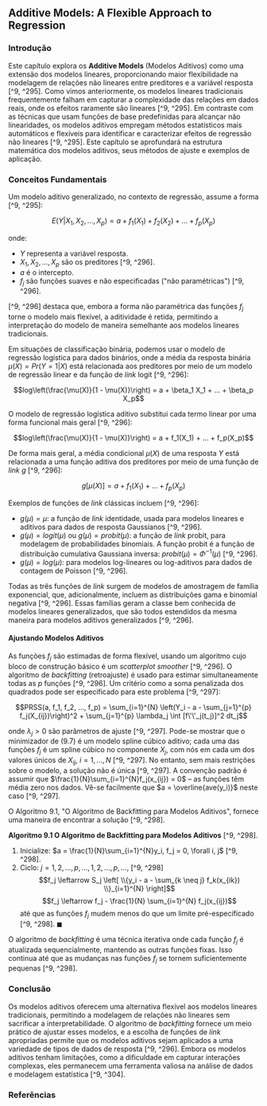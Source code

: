 ## Additive Models: A Flexible Approach to Regression

### Introdução
Este capítulo explora os **Additive Models** (Modelos Aditivos) como uma extensão dos modelos lineares, proporcionando maior flexibilidade na modelagem de relações não lineares entre preditores e a variável resposta [^9, ^295]. Como vimos anteriormente, os modelos lineares tradicionais frequentemente falham em capturar a complexidade das relações em dados reais, onde os efeitos raramente são lineares [^9, ^295]. Em contraste com as técnicas que usam funções de base predefinidas para alcançar não linearidades, os modelos aditivos empregam métodos estatísticos mais automáticos e flexíveis para identificar e caracterizar efeitos de regressão não lineares [^9, ^295]. Este capítulo se aprofundará na estrutura matemática dos modelos aditivos, seus métodos de ajuste e exemplos de aplicação.

### Conceitos Fundamentais

Um modelo aditivo generalizado, no contexto de regressão, assume a forma [^9, ^295]:

$$E(Y|X_1, X_2, ..., X_p) = a + f_1(X_1) + f_2(X_2) + ... + f_p(X_p)$$

onde:
- $Y$ representa a variável resposta.
- $X_1, X_2, ..., X_p$ são os preditores [^9, ^296].
- $a$ é o intercepto.
- $f_j$ são funções suaves e não especificadas ("não paramétricas") [^9, ^296].

[^9, ^296] destaca que, embora a forma não paramétrica das funções $f_j$ torne o modelo mais flexível, a aditividade é retida, permitindo a interpretação do modelo de maneira semelhante aos modelos lineares tradicionais.

Em situações de classificação binária, podemos usar o modelo de regressão logística para dados binários, onde a média da resposta binária $\mu(X) = Pr(Y = 1|X)$ está relacionada aos preditores por meio de um modelo de regressão linear e da função de *link* logit [^9, ^296]:

$$log\left(\frac{\mu(X)}{1 - \mu(X)}\right) = a + \beta_1 X_1 + ... + \beta_p X_p$$

O modelo de regressão logística aditivo substitui cada termo linear por uma forma funcional mais geral [^9, ^296]:

$$log\left(\frac{\mu(X)}{1 - \mu(X)}\right) = a + f_1(X_1) + ... + f_p(X_p)$$

De forma mais geral, a média condicional $\mu(X)$ de uma resposta $Y$ está relacionada a uma função aditiva dos preditores por meio de uma função de *link* $g$ [^9, ^296]:

$$g[\mu(X)] = a + f_1(X_1) + ... + f_p(X_p)$$

Exemplos de funções de *link* clássicas incluem [^9, ^296]:

*   $g(\mu) = \mu$: a função de *link* identidade, usada para modelos lineares e aditivos para dados de resposta Gaussianos [^9, ^296].
*   $g(\mu) = logit(\mu)$ ou $g(\mu) = probit(\mu)$: a função de *link* probit, para modelagem de probabilidades binomiais. A função probit é a função de distribuição cumulativa Gaussiana inversa: $probit(\mu) = \Phi^{-1}(\mu)$ [^9, ^296].
*   $g(\mu) = log(\mu)$: para modelos log-lineares ou log-aditivos para dados de contagem de Poisson [^9, ^296].

Todas as três funções de *link* surgem de modelos de amostragem de família exponencial, que, adicionalmente, incluem as distribuições gama e binomial negativa [^9, ^296]. Essas famílias geram a classe bem conhecida de modelos lineares generalizados, que são todos estendidos da mesma maneira para modelos aditivos generalizados [^9, ^296].

#### Ajustando Modelos Aditivos

As funções $f_j$ são estimadas de forma flexível, usando um algoritmo cujo bloco de construção básico é um *scatterplot smoother* [^9, ^296]. O algoritmo de *backfitting* (retroajuste) é usado para estimar simultaneamente todas as $p$ funções [^9, ^296]. Um critério como a soma penalizada dos quadrados pode ser especificado para este problema [^9, ^297]:

$$PRSS(a, f_1, f_2, ..., f_p) = \sum_{i=1}^{N} \left(Y_i - a - \sum_{j=1}^{p} f_j(X_{ij})\right)^2 + \sum_{j=1}^{p} \lambda_j \int [f\'\'_j(t_j)]^2 dt_j$$

onde $\lambda_j > 0$ são parâmetros de ajuste [^9, ^297]. Pode-se mostrar que o minimizador de (9.7) é um modelo spline cúbico aditivo; cada uma das funções $f_j$ é um spline cúbico no componente $X_j$, com nós em cada um dos valores únicos de $X_{ij}$, $i = 1,..., N$ [^9, ^297]. No entanto, sem mais restrições sobre o modelo, a solução não é única [^9, ^297]. A convenção padrão é assumir que $\frac{1}{N}\sum_{i=1}^{N}f_j(x_{ij}) = 0$ – as funções têm média zero nos dados. Vê-se facilmente que $a = \overline{ave(y_i)}$ neste caso [^9, ^297].

O Algoritmo 9.1, "O Algoritmo de Backfitting para Modelos Aditivos", fornece uma maneira de encontrar a solução [^9, ^298].

**Algoritmo 9.1 O Algoritmo de Backfitting para Modelos Aditivos** [^9, ^298].

1.  Inicialize: $a = \frac{1}{N}\sum_{i=1}^{N}y_i, f_j = 0, \forall i, j$ [^9, ^298].
2.  Ciclo: $j = 1, 2, . . ., p, . . ., 1, 2, ..., p, ...,$ [^9, ^298]
    $$f_j \leftarrow S_j \left[ \\{y_i - a - \sum_{k \neq j} f_k(x_{ik}) \\}_{i=1}^{N} \right]$$
    $$f_j \leftarrow f_j - \frac{1}{N} \sum_{i=1}^{N} f_j(x_{ij})$$
    até que as funções $f_j$ mudem menos do que um limite pré-especificado [^9, ^298]. $\blacksquare$

O algoritmo de *backfitting* é uma técnica iterativa onde cada função $f_j$ é atualizada sequencialmente, mantendo as outras funções fixas. Isso continua até que as mudanças nas funções $f_j$ se tornem suficientemente pequenas [^9, ^298].

### Conclusão

Os modelos aditivos oferecem uma alternativa flexível aos modelos lineares tradicionais, permitindo a modelagem de relações não lineares sem sacrificar a interpretabilidade. O algoritmo de *backfitting* fornece um meio prático de ajustar esses modelos, e a escolha de funções de *link* apropriadas permite que os modelos aditivos sejam aplicados a uma variedade de tipos de dados de resposta [^9, ^296]. Embora os modelos aditivos tenham limitações, como a dificuldade em capturar interações complexas, eles permanecem uma ferramenta valiosa na análise de dados e modelagem estatística [^9, ^304].

### Referências
[^9]: Hastie, T., Tibshirani, R., & Friedman, J. (2009). *The elements of statistical learning: data mining, inference, and prediction*. Springer science & business media.
[^295]: Ibid, page 295.
[^296]: Ibid, page 296.
[^297]: Ibid, page 297.
[^298]: Ibid, page 298.
[^304]: Ibid, page 304.
<!-- END -->